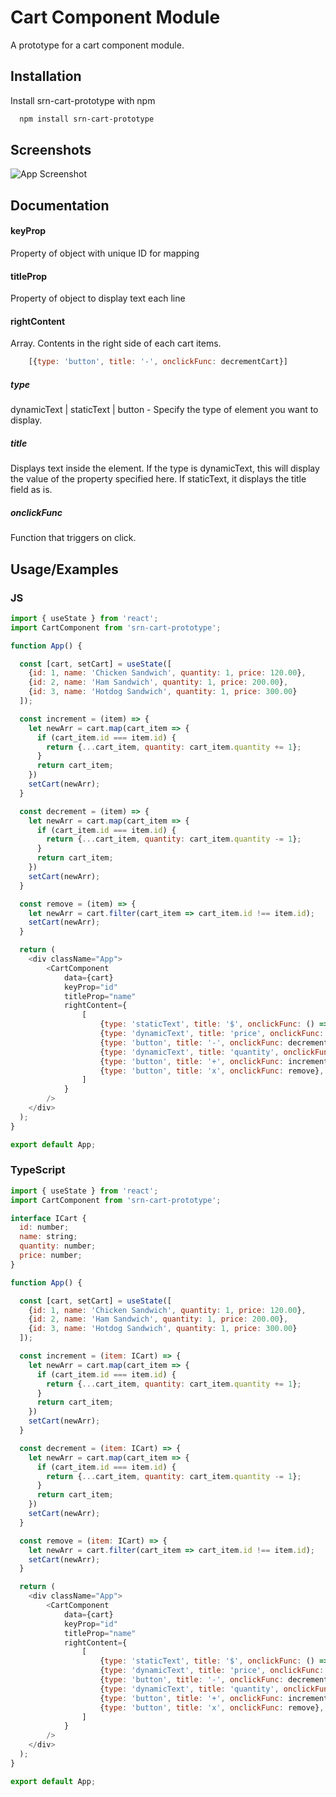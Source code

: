 
# Cart Component Module

A prototype for a cart component module.



## Installation

Install srn-cart-prototype with npm

```bash
  npm install srn-cart-prototype
```
    
## Screenshots

![App Screenshot](https://i.ibb.co/kHQJG55/Screenshot-140.png)


## Documentation

#### keyProp
Property of object with unique ID for mapping

#### titleProp
Property of object to display text each line

#### rightContent
Array. Contents in the right side of each cart items.

```javascript
    [{type: 'button', title: '-', onclickFunc: decrementCart}]
```
##### type
dynamicText | staticText | button - Specify the type of element you want to display.

##### title
Displays text inside the element. If the type is dynamicText, this will display the value of the property specified here. If staticText, it displays the title field as is.

##### onclickFunc
Function that triggers on click.




## Usage/Examples

### JS

```javascript
import { useState } from 'react';
import CartComponent from 'srn-cart-prototype';

function App() {

  const [cart, setCart] = useState([
    {id: 1, name: 'Chicken Sandwich', quantity: 1, price: 120.00},
    {id: 2, name: 'Ham Sandwich', quantity: 1, price: 200.00},
    {id: 3, name: 'Hotdog Sandwich', quantity: 1, price: 300.00}
  ]);

  const increment = (item) => {
    let newArr = cart.map(cart_item => {
      if (cart_item.id === item.id) {
        return {...cart_item, quantity: cart_item.quantity += 1};
      }    
      return cart_item;
    })
    setCart(newArr);
  }

  const decrement = (item) => {
    let newArr = cart.map(cart_item => {
      if (cart_item.id === item.id) {
        return {...cart_item, quantity: cart_item.quantity -= 1};
      }    
      return cart_item;
    })
    setCart(newArr);
  }

  const remove = (item) => {
    let newArr = cart.filter(cart_item => cart_item.id !== item.id);
    setCart(newArr);
  }

  return (
    <div className="App">
        <CartComponent
            data={cart}
            keyProp="id"
            titleProp="name"
            rightContent={
                [
                    {type: 'staticText', title: '$', onclickFunc: () => null},
                    {type: 'dynamicText', title: 'price', onclickFunc: () => null},
                    {type: 'button', title: '-', onclickFunc: decrement},
                    {type: 'dynamicText', title: 'quantity', onclickFunc: () => null},
                    {type: 'button', title: '+', onclickFunc: increment},
                    {type: 'button', title: 'x', onclickFunc: remove},
                ]
            }
        />
    </div>
  );
}

export default App;
```

### TypeScript

```javascript
import { useState } from 'react';
import CartComponent from 'srn-cart-prototype';

interface ICart {
  id: number;
  name: string;
  quantity: number;
  price: number;
}

function App() {

  const [cart, setCart] = useState([
    {id: 1, name: 'Chicken Sandwich', quantity: 1, price: 120.00},
    {id: 2, name: 'Ham Sandwich', quantity: 1, price: 200.00},
    {id: 3, name: 'Hotdog Sandwich', quantity: 1, price: 300.00}
  ]);

  const increment = (item: ICart) => {
    let newArr = cart.map(cart_item => {
      if (cart_item.id === item.id) {
        return {...cart_item, quantity: cart_item.quantity += 1};
      }    
      return cart_item;
    })
    setCart(newArr);
  }

  const decrement = (item: ICart) => {
    let newArr = cart.map(cart_item => {
      if (cart_item.id === item.id) {
        return {...cart_item, quantity: cart_item.quantity -= 1};
      }    
      return cart_item;
    })
    setCart(newArr);
  }

  const remove = (item: ICart) => {
    let newArr = cart.filter(cart_item => cart_item.id !== item.id);
    setCart(newArr);
  }

  return (
    <div className="App">
        <CartComponent
            data={cart}
            keyProp="id"
            titleProp="name"
            rightContent={
                [
                    {type: 'staticText', title: '$', onclickFunc: () => null},
                    {type: 'dynamicText', title: 'price', onclickFunc: () => null},
                    {type: 'button', title: '-', onclickFunc: decrement},
                    {type: 'dynamicText', title: 'quantity', onclickFunc: () => null},
                    {type: 'button', title: '+', onclickFunc: increment},
                    {type: 'button', title: 'x', onclickFunc: remove},
                ]
            }
        />
    </div>
  );
}

export default App;
```